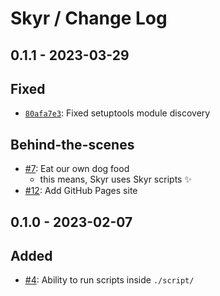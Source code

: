 # Skyr / Change Log

## 0.1.1 - 2023-03-29

## Fixed

* [`80afa7e3`](https://github.com/kytta/skyr/commit/80afa7e3ca3e3de47a1d1129efe866c743049954):
  Fixed setuptools module discovery

## Behind-the-scenes

* [#7](https://github.com/kytta/skyr/pull/7):
  Eat our own dog food
  * this means, Skyr uses Skyr scripts ✨ 
* [#12](https://github.com/kytta/skyr/pull/12):
  Add GitHub Pages site

## 0.1.0 - 2023-02-07

## Added

- [#4](https://github.com/kytta/skyr/pull/4):
  Ability to run scripts inside `./script/`
